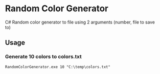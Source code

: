 # Random Color Generator
C# Random color generator to file using 2 arguments (number, file to save to)

## Usage

### Generate 10 colors to colors.txt

```batch
RandomColorGenerator.exe 10 "C:\temp\colors.txt"
```
